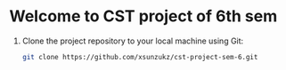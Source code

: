 
# Welcome to CST project of 6th sem
1. Clone the project repository to your local machine using Git:
   ```bash
   git clone https://github.com/xsunzukz/cst-project-sem-6.git
